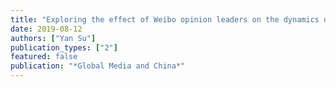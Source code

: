 ```yaml
---
title: "Exploring the effect of Weibo opinion leaders on the dynamics of public opinion in China: A revisit of the two-step flow of communication"
date: 2019-08-12
authors: ["Yan Su"]
publication_types: ["2"]
featured: false
publication: "*Global Media and China*"
---
```

